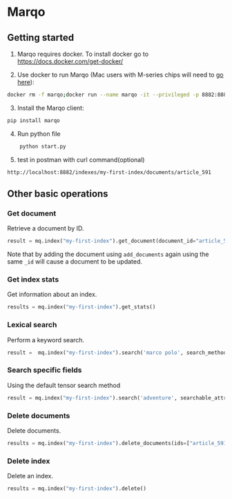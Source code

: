 # Marqo

## Getting started

1. Marqo requires docker. To install docker go to https://docs.docker.com/get-docker/

2. Use docker to run Marqo (Mac users with M-series chips will need to [go here](#m-series-mac-users)):

```bash
docker rm -f marqo;docker run --name marqo -it --privileged -p 8882:8882 --add-host host.docker.internal:host-gateway marqoai/marqo:0.0.3
```

3. Install the Marqo client:

```bash
pip install marqo
```

4. Run python file 
```bash
    python start.py
```

5. test in postman with curl command(optional)
```bash
http://localhost:8882/indexes/my-first-index/documents/article_591
```



## Other basic operations

### Get document
Retrieve a document by ID.

```python
result = mq.index("my-first-index").get_document(document_id="article_591")
```

Note that by adding the document using ```add_documents``` again using the same ```_id``` will cause a document to be updated.

### Get index stats
Get information about an index.

```python
results = mq.index("my-first-index").get_stats()
```

### Lexical search
Perform a keyword search.

```python
result =  mq.index("my-first-index").search('marco polo', search_method=marqo.SearchMethods.LEXICAL)
```

### Search specific fields
Using the default tensor search method
```python
result = mq.index("my-first-index").search('adventure', searchable_attributes=['Title'])
```

### Delete documents
Delete documents.

```python
results = mq.index("my-first-index").delete_documents(ids=["article_591", "article_602"])
```

### Delete index
Delete an index.

```python
results = mq.index("my-first-index").delete()
```